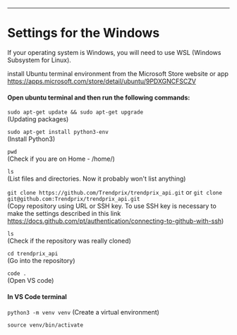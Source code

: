 ***
# Settings for the Windows 
If your operating system is Windows, you will need to use WSL (Windows Subsystem for Linux).

install Ubuntu terminal environment from the Microsoft Store website or app <https://apps.microsoft.com/store/detail/ubuntu/9PDXGNCFSCZV>

#### Open ubuntu terminal and then run the following commands: 

`sudo apt-get update && sudo apt-get upgrade` 
<br>
(Updating packages)

`sudo apt-get install python3-env` 
<br>
(Install Python3)

`pwd`
<br>
(Check if you are on Home - /home/<username>)

`ls`
<br>
(List files and directories. Now it probably won't list anything)

`git clone https://github.com/Trendprix/trendprix_api.git` or `git clone git@github.com:Trendprix/trendprix_api.git`
<br>
(Copy repository using URL or SSH key. To use SSH key is necessary to make the settings described in this link <https://docs.github.com/pt/authentication/connecting-to-github-with-ssh>)

`ls`
<br>
(Check if the repository was really cloned)

`cd trendprix_api`
<br>
(Go into the repository)

`code .`
<br>
(Open VS code)

#### In VS Code terminal

`python3 -m venv venv`
(Create a virtual environment)

`source venv/bin/activate`
